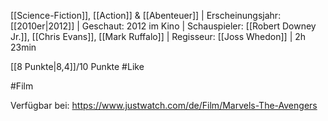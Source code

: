[[Science-Fiction]], [[Action]] & [[Abenteuer]] | Erscheinungsjahr: [[2010er|2012]] | Geschaut: 2012 im Kino | Schauspieler: [[Robert Downey Jr.]], [[Chris Evans]], [[Mark Ruffalo]] | Regisseur: [[Joss Whedon]] | 2h 23min

[[8 Punkte|8,4]]/10 Punkte #Like 


#Film 

Verfügbar bei: https://www.justwatch.com/de/Film/Marvels-The-Avengers